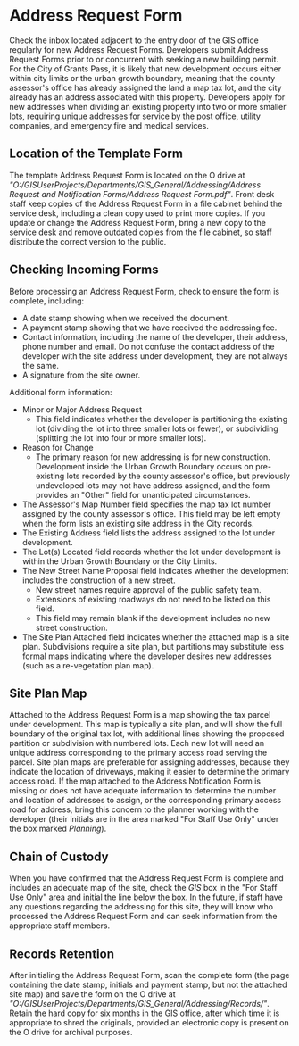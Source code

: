 # Address Request Form

Check the inbox located adjacent to the entry door of the GIS office regularly for new Address Request Forms.  Developers submit Address Request Forms prior to or concurrent with seeking a new building permit.  For the City of Grants Pass, it is likely that new development occurs either within city limits or the urban growth boundary, meaning that the county assessor's office has already assigned the land a map tax lot, and the city already has an address associated with this property.  Developers apply for new addresses when dividing an existing property into two or more smaller lots, requiring unique addresses for service by the post office, utility companies, and emergency fire and medical services.

## Location of the Template Form

The template Address Request Form is located on the O drive at *"O:/GISUserProjects/Departments/GIS_General/Addressing/Address Request and Notification Forms/Address Request Form.pdf"*. Front desk staff keep copies of the Address Request Form in a file cabinet behind the service desk, including a clean copy used to print more copies.  If you update or change the Address Request Form, bring a new copy to the service desk and remove outdated copies from the file cabinet, so staff distribute the correct version to the public.

## Checking Incoming Forms

Before processing an Address Request Form, check to ensure the form is complete, including:

- A date stamp showing when we received the document.
- A payment stamp showing that we have received the addressing fee.  
- Contact information, including the name of the developer, their address, phone number and email.  Do not confuse the contact address of the developer with the site address under development, they are not always the same.
- A signature from the site owner.

Additional form information:

- Minor or Major Address Request
    + This field indicates whether the developer is partitioning the existing lot (dividing the lot into three smaller lots or fewer), or subdividing (splitting the lot into four or more smaller lots).
- Reason for Change 
    + The primary reason for new addressing is for new construction.  Development inside the Urban Growth Boundary occurs on pre-existing lots recorded by the county assessor's office, but previously undeveloped lots may not have address assigned, and the form provides an "Other" field for unanticipated circumstances.
- The Assessor's Map Number field specifies the map tax lot number assigned by the county assessor's office.  This field may be left empty when the form lists an existing site address in the City records.
- The Existing Address field lists the address assigned to the lot under development.
- The Lot(s) Located field records whether the lot under development is within the Urban Growth Boundary or the City Limits.
- The New Street Name Proposal field indicates whether the development includes the construction of a new street.
    + New street names require approval of the public safety team.
    + Extensions of existing roadways do not need to be listed on this field.
    + This field may remain blank if the development includes no new street construction.
- The Site Plan Attached field indicates whether the attached map is a site plan.  Subdivisions require a site plan, but partitions may substitute less formal maps indicating where the developer desires new addresses (such as a re-vegetation plan map).

## Site Plan Map

Attached to the Address Request Form is a map showing the tax parcel under development.  This map is typically a site plan, and will show the full boundary of the original tax lot, with additional lines showing the proposed partition or subdivision with numbered lots.  Each new lot will need an unique address corresponding to the primary access road serving the parcel.  Site plan maps are preferable for assigning addresses, because they indicate the location of driveways, making it easier to determine the primary access road.  If the map attached to the Address Notification Form is missing or does not have adequate information to determine the number and location of addresses to assign, or the corresponding primary access road for address, bring this concern to the planner working with the developer (their initials are in the area marked "For Staff Use Only" under the box marked *Planning*).
    
## Chain of Custody

When you have confirmed that the Address Request Form is complete and includes an adequate map of the site, check the *GIS* box in the "For Staff Use Only" area and initial the line below the box.  In the future, if staff have any questions regarding the addressing for this site, they will know who processed the Address Request Form and can seek information from the appropriate staff members.

## Records Retention

After initialing the Address Request Form, scan the complete form (the page containing the date stamp, initials and payment stamp, but not the attached site map) and save the form on the O drive at *"O:/GISUserProjects/Departments/GIS_General/Addressing/Records/"*.  Retain the hard copy for six months in the GIS office, after which time it is appropriate to shred the originals, provided an electronic copy is present on the O drive for archival purposes.
